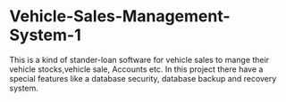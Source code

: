 # Vehicle-Sales-Management-System-1
This is a kind of stander-loan software for vehicle sales to mange their vehicle stocks,vehicle sale, Accounts etc. In this project there have a special features like a database security, database backup and recovery system.  
